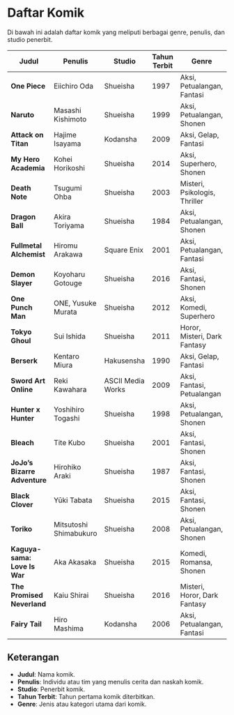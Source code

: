 # Daftar Komik

Di bawah ini adalah daftar komik yang meliputi berbagai genre, penulis, dan studio penerbit. 

| Judul                 | Penulis                | Studio           | Tahun Terbit | Genre                        |
|-----------------------|------------------------|------------------|--------------|------------------------------|
| **One Piece**         | Eiichiro Oda           | Shueisha          | 1997         | Aksi, Petualangan, Fantasi  |
| **Naruto**            | Masashi Kishimoto      | Shueisha          | 1999         | Aksi, Petualangan, Shonen   |
| **Attack on Titan**   | Hajime Isayama         | Kodansha          | 2009         | Aksi, Gelap, Fantasi        |
| **My Hero Academia**  | Kohei Horikoshi        | Shueisha          | 2014         | Aksi, Superhero, Shonen     |
| **Death Note**        | Tsugumi Ohba            | Shueisha          | 2003         | Misteri, Psikologis, Thriller |
| **Dragon Ball**       | Akira Toriyama         | Shueisha          | 1984         | Aksi, Petualangan, Shonen   |
| **Fullmetal Alchemist** | Hiromu Arakawa        | Square Enix       | 2001         | Aksi, Petualangan, Fantasi  |
| **Demon Slayer**      | Koyoharu Gotouge       | Shueisha          | 2016         | Aksi, Fantasi, Shonen       |
| **One Punch Man**     | ONE, Yusuke Murata      | Shueisha          | 2012         | Aksi, Komedi, Superhero     |
| **Tokyo Ghoul**       | Sui Ishida              | Shueisha          | 2011         | Horor, Misteri, Dark Fantasy|
| **Berserk**           | Kentaro Miura          | Hakusensha         | 1990         | Aksi, Gelap, Fantasi        |
| **Sword Art Online**  | Reki Kawahara          | ASCII Media Works | 2009         | Aksi, Fantasi, Petualangan  |
| **Hunter x Hunter**   | Yoshihiro Togashi      | Shueisha          | 1998         | Aksi, Petualangan, Shonen   |
| **Bleach**            | Tite Kubo               | Shueisha          | 2001         | Aksi, Fantasi, Shonen       |
| **JoJo’s Bizarre Adventure** | Hirohiko Araki     | Shueisha          | 1987         | Aksi, Fantasi, Shonen       |
| **Black Clover**     | Yūki Tabata             | Shueisha          | 2015         | Aksi, Fantasi, Shonen       |
| **Toriko**            | Mitsutoshi Shimabukuro | Shueisha          | 2008         | Aksi, Petualangan, Shonen   |
| **Kaguya-sama: Love Is War** | Aka Akasaka         | Shueisha          | 2015         | Komedi, Romansa, Shonen     |
| **The Promised Neverland** | Kaiu Shirai         | Shueisha          | 2016         | Misteri, Horor, Dark Fantasy|
| **Fairy Tail**        | Hiro Mashima            | Kodansha          | 2006         | Aksi, Petualangan, Fantasi  |

## Keterangan

- **Judul**: Nama komik.
- **Penulis**: Individu atau tim yang menulis cerita dan naskah komik.
- **Studio**: Penerbit komik.
- **Tahun Terbit**: Tahun pertama komik diterbitkan.
- **Genre**: Jenis atau kategori utama dari komik.
